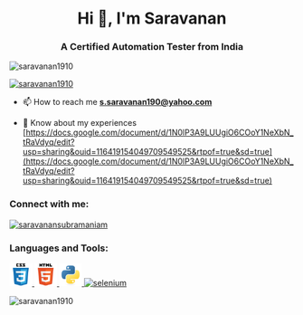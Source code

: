<h1 align="center">Hi 👋, I'm Saravanan</h1>
<h3 align="center">A Certified Automation Tester from India</h3>

<p align="left"> <img src="https://komarev.com/ghpvc/?username=saravanan1910&label=Profile%20views&color=0e75b6&style=flat" alt="saravanan1910" /> </p>

<p align="left"> <a href="https://github.com/ryo-ma/github-profile-trophy"><img src="https://github-profile-trophy.vercel.app/?username=saravanan1910" alt="saravanan1910" /></a> </p>

- 📫 How to reach me **s.saravanan190@yahoo.com**

- 📄 Know about my experiences [https://docs.google.com/document/d/1N0lP3A9LUUgiO6COoY1NeXbN_tRaVdyq/edit?usp=sharing&ouid=116419154049709549525&rtpof=true&sd=true](https://docs.google.com/document/d/1N0lP3A9LUUgiO6COoY1NeXbN_tRaVdyq/edit?usp=sharing&ouid=116419154049709549525&rtpof=true&sd=true)

<h3 align="left">Connect with me:</h3>
<p align="left">
<a href="https://fb.com/saravanansubramaniam" target="blank"><img align="center" src="https://raw.githubusercontent.com/rahuldkjain/github-profile-readme-generator/master/src/images/icons/Social/facebook.svg" alt="saravanansubramaniam" height="30" width="40" /></a>
</p>

<h3 align="left">Languages and Tools:</h3>
<p align="left"> <a href="https://www.w3schools.com/css/" target="_blank" rel="noreferrer"> <img src="https://raw.githubusercontent.com/devicons/devicon/master/icons/css3/css3-original-wordmark.svg" alt="css3" width="40" height="40"/> </a> <a href="https://www.w3.org/html/" target="_blank" rel="noreferrer"> <img src="https://raw.githubusercontent.com/devicons/devicon/master/icons/html5/html5-original-wordmark.svg" alt="html5" width="40" height="40"/> </a> <a href="https://www.python.org" target="_blank" rel="noreferrer"> <img src="https://raw.githubusercontent.com/devicons/devicon/master/icons/python/python-original.svg" alt="python" width="40" height="40"/> </a> <a href="https://www.selenium.dev" target="_blank" rel="noreferrer"> <img src="https://raw.githubusercontent.com/detain/svg-logos/780f25886640cef088af994181646db2f6b1a3f8/svg/selenium-logo.svg" alt="selenium" width="40" height="40"/> </a> </p>

<p><img align="center" src="https://github-readme-stats.vercel.app/api/top-langs?username=saravanan1910&show_icons=true&locale=en&layout=compact" alt="saravanan1910" /></p>

